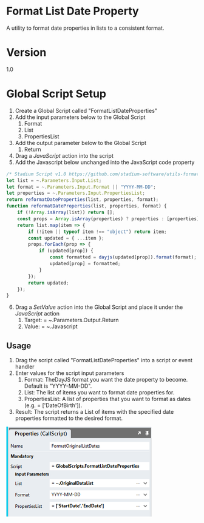 # Format List Date Property

A utility to format date properties in lists to a consistent format.

# Version 

1.0

# Global Script Setup
1. Create a Global Script called "FormatListDateProperties"
2. Add the input parameters below to the Global Script
   1. Format
   2. List
   3. PropertiesList
3. Add the output parameter below to the Global Script
   1. Return
4. Drag a *JavaScript* action into the script
5. Add the Javascript below unchanged into the JavaScript code property
```javascript
/* Stadium Script v1.0 https://github.com/stadium-software/utils-format-list-date-property */
let list = ~.Parameters.Input.List;
let format = ~.Parameters.Input.Format || "YYYY-MM-DD";
let properties = ~.Parameters.Input.PropertiesList;
return reformatDateProperties(list, properties, format);
function reformatDateProperties(list, properties, format) {
    if (!Array.isArray(list)) return [];
    const props = Array.isArray(properties) ? properties : [properties];
    return list.map(item => {
        if (!item || typeof item !== "object") return item;
        const updated = { ...item };
        props.forEach(prop => {
            if (updated[prop]) {
                const formatted = dayjs(updated[prop]).format(format);
                updated[prop] = formatted;
            }
        });
        return updated;
    });
}
```

6. Drag a *SetValue* action into the Global Script and place it under the *JavaScript* action
   1. Target: = ~.Parameters.Output.Return
   2. Value: = ~.Javascript

## Usage
1. Drag the script called "FormatListDateProperties" into a script or event handler
2. Enter values for the script input parameters
   1. Format: TheDayJS format you want the date property to become. Default is "YYYY-MM-DD".
   2. List: The list of items you want to format date properties for.
   3. PropertiesList: A list of properties that you want to format as dates (e.g. = ['DateOfBirth']).
4. Result: The script returns a List of items with the specified date properties formatted to the desired format.

![](images/InputProperties.png)

